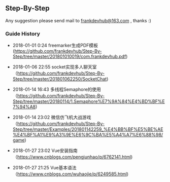 ## Step-By-Step
Any suggestion please send mail to frankdevhub@163.com , thanks :)

### Guide History

* 2018-01-01 0:24 freemarker生成PDF模板 (https://github.com/frankdevhub/Step-By-Step/tree/master/201801010019/com.frankdevhub.pdf)

* 2018-01-06 22:55 socket实现多人聊天室（https://github.com/frankdevhub/Step-By-Step/tree/master/201801062250/SocketChat)

* 2018-01-14 16:43 多线程Semaphore的使用（https://github.com/frankdevhub/Step-By-Step/tree/master/20180114/1.Semaphore%E7%9A%84%E4%BD%BF%E7%94%A8)

* 2018-01-14 23:02 微信仿飞机大战游戏（https://github.com/frankdevhub/Step-By-Step/tree/master/Examples/201801142259_%E4%BB%BF%E5%BE%AE%E4%BF%A1%E9%A3%9E%E6%9C%BA%E5%A4%A7%E6%88%98/game)

* 2018-01-27 23:02 Vue安装指南（https://www.cnblogs.com/pengjunhao/p/6762141.html)

* 2018-01-27 21:25 Vue基本语法（https://www.cnblogs.com/wuhaojie/p/6249585.html)
